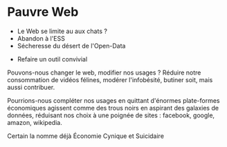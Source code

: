 # Pauvre Web
- Le Web se limite au aux chats ?
- Abandon à l'ESS
- Sécheresse du désert de l'Open-Data
+ Refaire un outil convivial

Pouvons-nous changer le web, modifier nos usages ? Réduire notre consommation de vidéos félines, modérer l'infobésité, butiner soit, mais aussi contribuer.  

Pourrions-nous compléter nos usages en quittant  d'énormes plate-formes économiques agissent comme des trous noirs en aspirant des galaxies de données, réduisant nos choix à une poignée de sites : facebook, google, amazon, wikipedia. 

Certain la nomme déjà Économie Cynique et Suicidaire